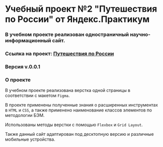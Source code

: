# **Учебный проект №2 "Путешествия по России" от Яндекс.Практикум**
### В учебном проекте реализован одностраничный научно-информационный сайт.
### Ссылка на проект: [Путешествия по России](https://rd1878.github.io/praktikum_project_2/)
### Версия v.0.0.1

### О проекте

В учебном проекте реализована верстка одной страницы в соответствии с макетом `Figma`.


В проекте применены полученные знания о расширенных инструментах в `HTML` и `CSS`, а также применено наименование классов элементов по методологии БЭМ.

Использованы методы верстки с помощью `Flexbox` и `Grid Layout`.

Также данный сайт адаптирован под десктопную версию и различные мобильные устройства.
